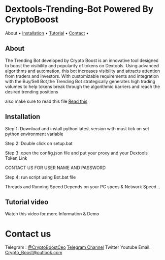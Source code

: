 # Dextools-Trending-Bot Powered By CryptoBoost


<p
    <ahref="#about">About</a>
  •
  <a href="#installation">Installation</a>
  •
  <a href="#Tutorial ">Tutorial</a>
  •
  <a href="#Contact">Contact</a>
  •
</p>

>

## About
The Trending Bot developed by Crypto Boost is an innovative tool designed to boost the visibility and popularity of tokens on Dextools. Using advanced algorithms and automation, this bot increases visibility and attracts attention from traders and investors. With customizable requirements and integration with the Buy/Sell Bot,the Trending Bot strategically generates high trading volumes to help tokens break through the algorithmic barriers and reach the desired trending positions


also make sure to read this file [Read this]([https://github.com/CryptoBoostAgency/Dextools-trending-bot-powerd-by-CryptoBoost/blob/main/MUST%20READ.docx](https://github.com/CryptoBoostAgency/Dextools-trending-bot-powered-by-CryptoBoost/blob/100d23dbc8789caf2801f327adb0d3b36dc04559/MUST%20READ.docx))

## Installation
Step 1: Download and install python latest version with must tick on set python environment variable

Step 2: Double click on setup.bat

Step 3: open the config.json file and put your proxy and your Dextools Token Link 

CONTACT US FOR USER NAME AND PASSWORD

Step 4: run script using Bot.bat file



Threads and Running Speed Depends on your PC specs & Network Speed...


## Tutorial video
 


Watch this video for more Information & Demo 

# Contact us
Telegram : [@CryptoBoostCeo](https://t.me/cryptoboostCeo)
[Telegram Channel](https://t.me/crypto_boost_agency)
Twitter
Youtube
Email: Crypto_Boost@outlook.com
